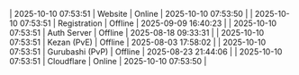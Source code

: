 | 2025-10-10 07:53:51 | Website | Online | 2025-10-10 07:53:50 |
| 2025-10-10 07:53:51 | Registration | Offline | 2025-09-09 16:40:23 |
| 2025-10-10 07:53:51 | Auth Server | Offline | 2025-08-18 09:33:31 |
| 2025-10-10 07:53:51 | Kezan (PvE) | Offline | 2025-08-03 17:58:02 |
| 2025-10-10 07:53:51 | Gurubashi (PvP) | Offline | 2025-08-23 21:44:06 |
| 2025-10-10 07:53:51 | Cloudflare | Online | 2025-10-10 07:53:50 |
